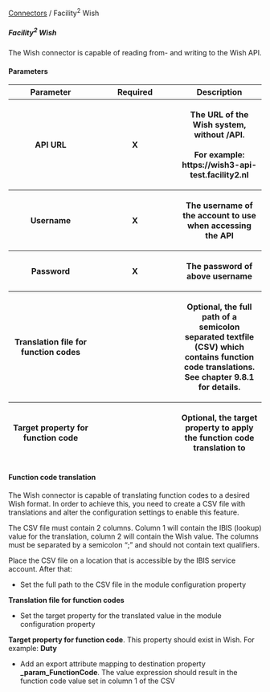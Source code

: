 <a href="javascript:void(0)" class="help-trigger"
data-helpkey="SysPage_Connector">Connectors</a> / Facility<sup>2</sup>
Wish

##### Facility<sup>2</sup> Wish

The Wish connector is capable of reading from- and writing to the Wish
API.

#### Parameters

<table class="table table-bordered">
<colgroup>
<col style="width: 33%" />
<col style="width: 33%" />
<col style="width: 33%" />
</colgroup>
<thead class="thead-light">
<tr class="header">
<th>Parameter</th>
<th class="text-center">Required</th>
<th>Description</th>
</tr>
<tr class="odd">
<th><p>API URL</p></th>
<th><p><strong>X</strong></p></th>
<th><p>The URL of the Wish system, without /API.<br />
<br />
For example: https://wish3-api-test.facility2.nl</p></th>
</tr>
<tr class="header">
<th><p>Username</p></th>
<th><p><strong>X</strong></p></th>
<th><p>The username of the account to use when accessing the
API</p></th>
</tr>
<tr class="odd">
<th><p>Password</p></th>
<th><p><strong>X</strong></p></th>
<th><p>The password of above username</p></th>
</tr>
<tr class="header">
<th><p>Translation file for function codes</p></th>
<th><p><strong> </strong></p></th>
<th><p>Optional, the full path of a semicolon separated textfile (CSV)
which contains function code translations. See chapter 9.8.1 for
details.</p></th>
</tr>
<tr class="odd">
<th><p>Target property for function code</p></th>
<th><p><strong> </strong></p></th>
<th><p>Optional, the target property to apply the function code
translation to</p></th>
</tr>
</thead>
&#10;</table>

#### Function code translation

The Wish connector is capable of translating function codes to a desired
Wish format. In order to achieve this, you need to create a CSV file
with translations and alter the configuration settings to enable this
feature.

The CSV file must contain 2 columns. Column 1 will contain the IBIS
(lookup) value for the translation, column 2 will contain the Wish
value. The columns must be separated by a semicolon “;” and should not
contain text qualifiers.

Place the CSV file on a location that is accessible by the IBIS service
account. After that:

-   Set the full path to the CSV file in the module configuration
    property

**Translation file for function codes**

-   Set the target property for the translated value in the module
    configuration property

**Target property for function code**. This property should exist in
Wish. For example: **Duty**

-   Add an export attribute mapping to destination property
    **\_param\_FunctionCode**. The value expression should result in the
    function code value set in column 1 of the CSV
